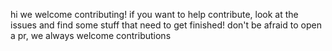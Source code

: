 hi we welcome contributing! if you want to help contribute, look at the issues and find some stuff that need to get finished!
don't be afraid to open a pr, we always welcome contributions
